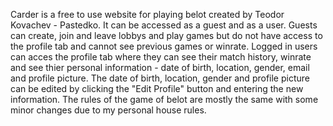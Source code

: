 Carder is a free to use website for playing belot created by Teodor Kovachev - Pastedko.
It can be accessed as a guest and as a user.
Guests can create, join and leave lobbys and play games but do not have access to the profile tab and cannot see previous games or winrate.
Logged in users can acces the profile tab where they can see their match history, winrate and see thier personal information - date of birth, location, gender, email and profile picture. The date of birth, location, gender and profile picture can be edited by clicking the "Edit Profile" button and entering the new information.
The rules of the game of belot are mostly the same with some minor changes due to my personal house rules.



